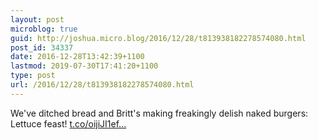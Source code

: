 ```yaml
---
layout: post
microblog: true
guid: http://joshua.micro.blog/2016/12/28/t813938182278574080.html
post_id: 34337
date: 2016-12-28T13:42:39+1100
lastmod: 2019-07-30T17:41:20+1100
type: post
url: /2016/12/28/t813938182278574080.html
---
```

We've ditched bread and Britt's making freakingly delish naked burgers: Lettuce feast! [t.co/oijiJI1ef...](https://t.co/oijiJI1efF)
